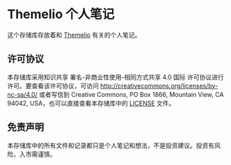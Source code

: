 # Themelio 个人笔记

这个存储库存放着和 [Themelio] 有关的个人笔记。

## 许可协议

本存储库采用知识共享 署名-非商业性使用-相同方式共享 4.0 国际 许可协议进行许可。要查看该许可协议，可访问 <http://creativecommons.org/licenses/by-nc-sa/4.0/> 或者写信到 Creative Commons, PO Box 1866, Mountain View, CA 94042, USA，也可以直接查看本存储库中的 [LICENSE] 文件。

## 免责声明

本存储库中的所有文件和记录都只是个人笔记和想法，不是投资建议。投资有风险，入市需谨慎。

<!-- Links -->

[Themelio]: https://themelio.org/ (Themelio 官网)

[LICENSE]: https://github.com/ArtoriaShirou/Themelio-Personal-Notes/blob/main/LICENSE (CC BY-NC-SA 4.0 LICENSE 文件)
